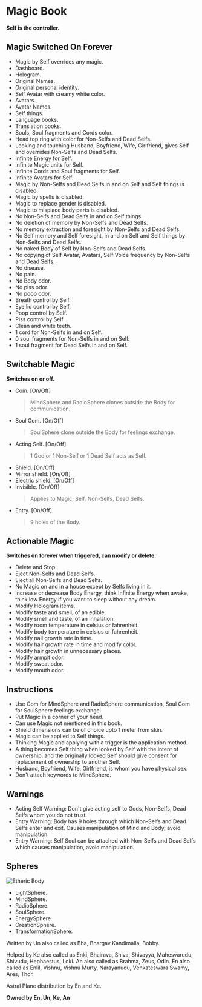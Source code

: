 # Magic Book
**Self is the controller.**

## Magic Switched On Forever

-   Magic by Self overrides any magic.
-   Dashboard.
-   Hologram.
-   Original Names.
-   Original personal identity.
-   Self Avatar with creamy white color.
-   Avatars.
-   Avatar Names.
-   Self things.
-   Language books.
-   Translation books.
-   Souls, Soul fragments and Cords color.
-   Head top ring with color for Non-Selfs and Dead Selfs.
-   Looking and touching Husband, Boyfriend, Wife, Girlfriend, gives Self and overrides Non-Selfs and Dead Selfs.
-   Infinite Energy for Self.
-   Infinite Magic units for Self.
-   Infinite Cords and Soul fragments for Self.
-   Infinite Avatars for Self.
-   Magic by Non-Selfs and Dead Selfs in and on Self and Self things is disabled.
-   Magic by spells is disabled.
-   Magic to replace gender is disabled.
-   Magic to misplace body parts is disabled.
-   No Non-Selfs and Dead Selfs in and on Self things.
-   No deletion of memory by Non-Selfs and Dead Selfs.
-   No memory extraction and foresight by Non-Selfs and Dead Selfs.
-   No Self memory and Self foresight, in and on Self and Self things by Non-Selfs and Dead Selfs.
-   No naked Body of Self by Non-Selfs and Dead Selfs.
-   No copying of Self Avatar, Avatars, Self Voice frequency by Non-Selfs and Dead Selfs.
-   No disease.
-   No pain.
-   No Body odor.
-   No piss odor.
-   No poop odor.
-   Breath control by Self.
-   Eye lid control by Self.
-   Poop control by Self.
-   Piss control by Self.
-   Clean and white teeth.
-   1 cord for Non-Selfs in and on Self.
-   0 soul fragments for Non-Selfs in and on Self.
-   1 soul fragment for Dead Selfs in and on Self.

## Switchable Magic
**Switches on or off.**

-   Com. [On/Off]
    >   MindSphere and RadioSphere clones outside the Body for communication.
-   Soul Com. [On/Off]
    >   SoulSphere clone outside the Body for feelings exchange.
-   Acting Self. [On/Off]
    >   1 God or 1 Non-Self or 1 Dead Self acts as Self.
-   Shield. [On/Off]
-   Mirror shield. [On/Off]
-   Electric shield. [On/Off]
-   Invisible. [On/Off]
    >   Applies to Magic, Self, Non-Selfs, Dead Selfs.
-   Entry. [On/Off]
    >   9 holes of the Body.

## Actionable Magic
**Switches on forever when triggered, can modify or delete.**

-   Delete and Stop.
-   Eject Non-Selfs and Dead Selfs.
-   Eject all Non-Selfs and Dead Selfs.
-   No Magic on and in a house except by Selfs living in it.
-   Increase or decrease Body Energy, think Infinite Energy when awake, think low Energy if you want to sleep without any dream.
-   Modify Hologram items.
-   Modify taste and smell, of an edible.
-   Modify smell and taste, of an inhalation.
-   Modify room temperature in celsius or fahrenheit.
-   Modify body temperature in celsius or fahrenheit.
-   Modify nail growth rate in time.
-   Modify hair growth rate in time and modify color.
-   Modify hair growth in unnecessary places.
-   Modify armpit odor.
-   Modify sweat odor.
-   Modify mouth odor.

## Instructions

-   Use Com for MindSphere and RadioSphere communication, Soul Com for SoulSphere feelings exchange.
-   Put Magic in a corner of your head.
-   Can use Magic not mentioned in this book.
-   Shield dimensions can be of choice upto 1 meter from skin.
-   Magic can be applied to Self things.
-   Thinking Magic and applying with a trigger is the application method.
-   A thing becomes Self thing when looked by Self with the intent of ownership, and the originally looked Self should give consent for replacement of ownership to another Self.
-   Husband, Boyfriend, Wife, Girlfriend, is whom you have physical sex.
-   Don't attach keywords to MindSphere.

## Warnings

-   Acting Self Warning: Don't give acting self to Gods, Non-Selfs, Dead Selfs whom you do not trust.
-   Entry Warning: Body has 9 holes through which Non-Selfs and Dead Selfs enter and exit. Causes manipulation of Mind and Body, avoid manipulation.
-   Entry Warning: Self Soul can be attached with Non-Selfs and Dead Selfs which causes manipulation, avoid manipulation.

## Spheres
![Etheric Body](https://raw.githubusercontent.com/SelfMagician/SelfMagic/main/Etheric-Body.JPG)
-   LightSphere.
-   MindSphere.
-   RadioSphere.
-   SoulSphere.
-   EnergySphere.
-   CreationSphere.
-   TransformationSphere.

Written by Un also called as Bha, Bhargav Kandimalla, Bobby.

Helped by Ke also called as Enki, Bhairava, Shiva, Shivayya, Mahesvarudu, Shivudu, Hephaestus, Loki. An also called as Brahma, Zeus, Odin. En also called as Enlil, Vishnu, Vishnu Murty, Narayanudu, Venkateswara Swamy, Ares, Thor.

Astral Plane distribution by En and Ke.

**Owned by En, Un, Ke, An**
